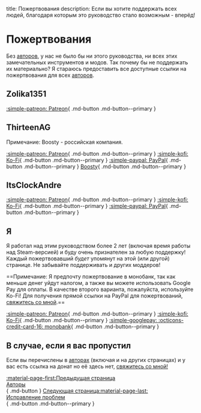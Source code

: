 title: Пожертвования
description: Если вы хотите поддержать всех людей, благодаря которым это руководство стало возможным - вперёд!

# Пожертвования

Без [авторов](credits.md), у нас не было бы ни этого руководства, ни всех этих замечательных инструментов и модов. Так почему бы не поддержать их материально? Я стараюсь предоставить все доступные ссылки на пожертвования для всех [авторов](credits.md).

## Zolika1351

[:simple-patreon: Patreon](https://www.patreon.com/zolika1351){ .md-button .md-button--primary }

## ThirteenAG
Примечание: Boosty - российская компания.

[:simple-patreon: Patreon](https://patreon.com/ThirteenAG){ .md-button .md-button--primary } [:simple-kofi: Ko-Fi](https://ko-fi.com/thirteenag){ .md-button .md-button--primary } [:simple-paypal: PayPal](https://www.paypal.com/donate/?cmd=_s-xclick&hosted_button_id=77JMVFE8N42PE){ .md-button .md-button--primary } [Boosty](https://boosty.to/thirteenag/donate){ .md-button .md-button--primary }

## ItsClockAndre

[:simple-patreon: Patreon](https://www.patreon.com/itsclonkandre?fan_landing=true){ .md-button .md-button--primary } [:simple-kofi: Ko-Fi](https://ko-fi.com/itsclonkandre){ .md-button .md-button--primary } [:simple-paypal: PayPal](https://www.paypal.com/paypalme/ItsClonkAndre){ .md-button .md-button--primary }

## Я
Я работал над этим руководством более 2 лет (включая время работы над Steam-версией) и буду очень признателен за любую поддержку! Каждый пожертвовавший *будет* упомянут на этой (или другой) странице. Не забывайте поддерживать и других моддеров!

==Примечание: Я предпочту пожертвование в монобанк, так как меньше денег уйдут налогом, а также вы можете использовать Google Pay для оплаты. В качестве второго варианта, пожалуйста, используйте Ko-Fi! Для получения прямой ссылки на PayPal для пожертвований, [свяжитесь со мной](contact-me.md).==

[:simple-patreon: Patreon](https://www.patreon.com/gillianmc){ .md-button .md-button--primary } [:simple-kofi: Ko-Fi](https://ko-fi.com/gillianmc){ .md-button .md-button--primary } [:simple-googlepay: :octicons-credit-card-16: monobank](https://send.monobank.ua/jar/3cJx2rhdw2){ .md-button .md-button--primary }

## В случае, если я вас пропустил
Если вы перечислены в [авторах](credits.md) (включая и на других страницах) и у вас есть ссылка на донат но её здесь нет, [свяжитесь со мной!](contact-me.md)

[:material-page-first:Предыдущая страница <br>Авторы</br>](credits.md){ .md-button } [Следующая страница:material-page-last: <br>Исправление проблем</br>](troubleshooting.md){ .md-button .md-button--primary }
